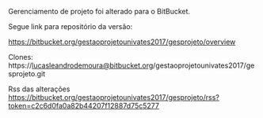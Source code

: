 Gerenciamento de projeto foi alterado para o BitBucket.

Segue link para repositório da versão:

https://bitbucket.org/gestaoprojetounivates2017/gesprojeto/overview


Clones:
https://lucasleandrodemoura@bitbucket.org/gestaoprojetounivates2017/gesprojeto.git


Rss das alterações
https://bitbucket.org/gestaoprojetounivates2017/gesprojeto/rss?token=c2c6d0fa0a82b44207f12887d75c5277


